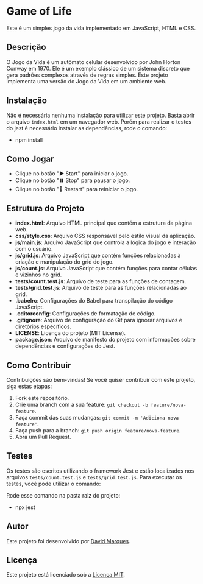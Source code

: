 # Game of Life

Este é um simples jogo da vida implementado em JavaScript, HTML e CSS.

## Descrição

O Jogo da Vida é um autômato celular desenvolvido por John Horton Conway em 1970. Ele é um exemplo clássico de um sistema discreto que gera padrões complexos através de regras simples. Este projeto implementa uma versão do Jogo da Vida em um ambiente web.

## Instalação

Não é necessária nenhuma instalação para utilizar este projeto. Basta abrir o arquivo `index.html` em um navegador web.
Porém para realizar o testes do jest é necessário instalar as dependências, rode o comando:

- npm install

## Como Jogar

- Clique no botão "▶️ Start" para iniciar o jogo.
- Clique no botão "⏸️ Stop" para pausar o jogo.
- Clique no botão "🔄 Restart" para reiniciar o jogo.

## Estrutura do Projeto

- **index.html**: Arquivo HTML principal que contém a estrutura da página web.
- **css/style.css**: Arquivo CSS responsável pelo estilo visual da aplicação.
- **js/main.js**: Arquivo JavaScript que controla a lógica do jogo e interação com o usuário.
- **js/grid.js**: Arquivo JavaScript que contém funções relacionadas à criação e manipulação do grid do jogo.
- **js/count.js**: Arquivo JavaScript que contém funções para contar células e vizinhos no grid.
- **tests/count.test.js**: Arquivo de teste para as funções de contagem.
- **tests/grid.test.js**: Arquivo de teste para as funções relacionadas ao grid.
- **.babelrc**: Configurações do Babel para transpilação do código JavaScript.
- **.editorconfig**: Configurações de formatação de código.
- **.gitignore**: Arquivo de configuração do Git para ignorar arquivos e diretórios específicos.
- **LICENSE**: Licença do projeto (MIT License).
- **package.json**: Arquivo de manifesto do projeto com informações sobre dependências e configurações do Jest.

## Como Contribuir

Contribuições são bem-vindas! Se você quiser contribuir com este projeto, siga estas etapas:

1. Fork este repositório.
2. Crie uma branch com a sua feature: `git checkout -b feature/nova-feature`.
3. Faça commit das suas mudanças: `git commit -m 'Adiciona nova feature'`.
4. Faça push para a branch: `git push origin feature/nova-feature`.
5. Abra um Pull Request.

## Testes

Os testes são escritos utilizando o framework Jest e estão localizados nos arquivos `tests/count.test.js` e `tests/grid.test.js`. Para executar os testes, você pode utilizar o comando:

Rode esse comando na pasta raiz do projeto:

- npx jest

## Autor

Este projeto foi desenvolvido por [David Marques](https://github.com/davidmarquescoder).

## Licença

Este projeto está licenciado sob a [Licença MIT](LICENSE).
